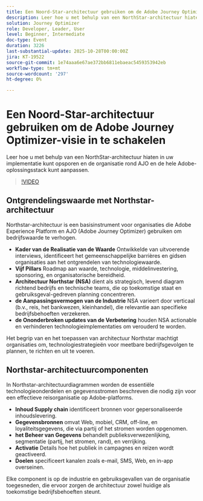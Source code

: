 ```yaml
---
title: Een Noord-Star-architectuur gebruiken om de Adobe Journey Optimizer-visie in te schakelen
description: Leer hoe u met behulp van een NorthStar-architectuur hiaten in uw implementatie kunt opsporen en de organisatie rond AJO en de hele Adobe-oplossingsstack kunt aanpassen.
solution: Journey Optimizer
role: Developer, Leader, User
level: Beginner, Intermediate
doc-type: Event
duration: 3226
last-substantial-update: 2025-10-28T00:00:00Z
jira: KT-19522
source-git-commit: 1e74aaa6e67ae372bb6811ebaeac5459353942eb
workflow-type: tm+mt
source-wordcount: '297'
ht-degree: 0%

---
```



# Een Noord-Star-architectuur gebruiken om de Adobe Journey Optimizer-visie in te schakelen

Leer hoe u met behulp van een NorthStar-architectuur hiaten in uw implementatie kunt opsporen en de organisatie rond AJO en de hele Adobe-oplossingsstack kunt aanpassen.

>[!VIDEO](https://video.tv.adobe.com/v/3476319/?learn=on&enablevpops)

## Ontgrendelingswaarde met Northstar-architectuur

Northstar-architectuur is een basisinstrument voor organisaties die Adobe Experience Platform en AJO (Adobe Journey Optimizer) gebruiken om bedrijfswaarde te verhogen.

* **Kader van de Realisatie van de Waarde** Ontwikkelde van uitvoerende interviews, identificeert het gemeenschappelijke barrières en gidsen organisaties aan het ontgrendelen van technologiewaarde.
* **Vijf Pillars** Roadmap aan waarde, technologie, middelinvestering, sponsoring, en organisatorische bereidheid.
* **Architectuur Northstar (NSA)** dient als strategisch, levend diagram richtend bedrijfs en technische teams, die op toekomstige staat en gebruiksgeval-gedreven planning concentreren.
* **de Aanpassingsvermogen van de Industrie** NSA varieert door verticaal (b.v., reis, het bankwezen, kleinhandel), die relevantie aan specifieke bedrijfsbehoeften verzekeren.
* **de Ononderbroken updates van de Verbetering** houden NSA actionable en verhinderen technologieimplementaties om verouderd te worden.

Het begrip van en het toepassen van architectuur Northstar machtigt organisaties om, technologiestrategieën voor meetbare bedrijfsgevolgen te plannen, te richten en uit te voeren.

## Northstar-architectuurcomponenten

In Northstar-architectuurdiagrammen worden de essentiële technologieonderdelen en gegevensstromen beschreven die nodig zijn voor een effectieve reisorganisatie op Adobe-platforms.

* **Inhoud Supply chain** identificeert bronnen voor gepersonaliseerde inhoudslevering.
* **Gegevensbronnen** omvat Web, mobiel, CRM, off-line, en loyaliteitsgegevens, die via partij of het stromen worden opgenomen.
* **het Beheer van Gegevens** behandelt publieksverwezenlijking, segmentatie (partij, het stromen, rand), en verrijking.
* **Activatie** Details hoe het publiek in campagnes en reizen wordt geactiveerd.
* **Doelen** specificeert kanalen zoals e-mail, SMS, Web, en in-app overseinen.

Elke component is op de industrie en gebruiksgevallen van de organisatie toegesneden, die ervoor zorgen de architectuur zowel huidige als toekomstige bedrijfsbehoeften steunt.

